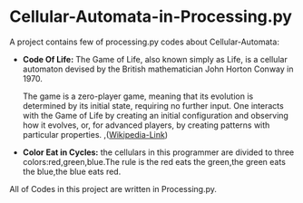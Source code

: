 # Cellular-Automata-in-Processing.py

A project contains few of processing.py codes about Cellular-Automata:

- **Code Of Life:**
  The Game of Life, also known simply as Life, is a cellular automaton devised by the British mathematician John Horton Conway in 1970.
  
  The game is a zero-player game, meaning that its evolution is determined by its initial state, requiring no further input. One interacts with the Game of Life by creating an initial configuration and observing how it evolves, or, for advanced players, by creating patterns with particular properties. ,([Wikipedia-Link](https://en.wikipedia.org/wiki/Conway%27s_Game_of_Life))

- **Color Eat in Cycles:** the cellulars in this programmer are divided to three colors:red,green,blue.The rule is the red eats the green,the green eats the blue,the blue eats red.

All of Codes in this project are written in Processing.py.
